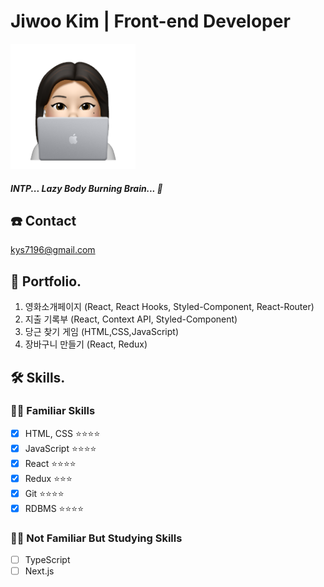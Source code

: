 

# Jiwoo Kim | Front-end Developer 
<img src="./coding-uzi.png" width="200"/>

##### INTP... Lazy Body Burning Brain... 🐻

## ☎️ Contact 
kys7196@gmail.com

## 📄 Portfolio.
1. 영화소개페이지 (React, React Hooks, Styled-Component, React-Router)
2. 지출 기록부 (React, Context API, Styled-Component)
3. 당근 찾기 게임 (HTML,CSS,JavaScript)
4. 장바구니 만들기 (React, Redux)

## 🛠 Skills.

### 👍🏻 Familiar Skills
- [x] HTML, CSS ⭐⭐⭐⭐ 
- [x] JavaScript ⭐⭐⭐⭐ 
- [x] React ⭐⭐⭐⭐ 
- [x] Redux ⭐⭐⭐
- [x] Git ⭐⭐⭐⭐ 
- [x] RDBMS ⭐⭐⭐⭐ 
### 👎🏻 Not Familiar But Studying Skills 
- [ ] TypeScript
- [ ] Next.js
